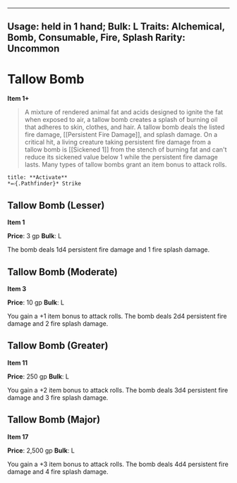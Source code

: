 
---
Usage: held in 1 hand;
Bulk: L
Traits: Alchemical, Bomb, Consumable, Fire, Splash
Rarity: Uncommon
---

# Tallow Bomb

**Item 1+**

> A mixture of rendered animal fat and acids designed to ignite the fat when exposed to air, a tallow bomb creates a splash of burning oil that adheres to skin, clothes, and hair. A tallow bomb deals the listed fire damage, [[Persistent Fire Damage]], and splash damage. On a critical hit, a living creature taking persistent fire damage from a tallow bomb is [[Sickened 1]] from the stench of burning fat and can't reduce its sickened value below 1 while the persistent fire damage lasts. Many types of tallow bombs grant an item bonus to attack rolls.

```ad-embed-ability
title: **Activate**
*⬻{.Pathfinder}* Strike 
```

## Tallow Bomb (Lesser)

**Item 1**

**Price**: 3 gp
**Bulk**: L

The bomb deals 1d4 persistent fire damage and 1 fire splash damage.

## Tallow Bomb (Moderate)

**Item 3**

**Price**: 10 gp
**Bulk**: L

You gain a +1 item bonus to attack rolls. The bomb deals 2d4 persistent fire damage and 2 fire splash damage.

## Tallow Bomb (Greater)

**Item 11**

**Price**: 250 gp
**Bulk**: L

You gain a +2 item bonus to attack rolls. The bomb deals 3d4 persistent fire damage and 3 fire splash damage.

## Tallow Bomb (Major)

**Item 17**

**Price**: 2,500 gp
**Bulk**: L

You gain a +3 item bonus to attack rolls. The bomb deals 4d4 persistent fire damage and 4 fire splash damage.
